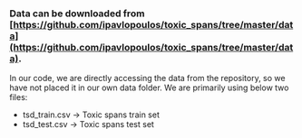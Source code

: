 ### Data can be downloaded from [https://github.com/ipavlopoulos/toxic_spans/tree/master/data](https://github.com/ipavlopoulos/toxic_spans/tree/master/data).

In our code, we are directly accessing the data from the repository, so we have not placed it in our own data folder. We are primarily using below two files:

- tsd_train.csv -> Toxic spans train set
- tsd_test.csv -> Toxic spans test set
